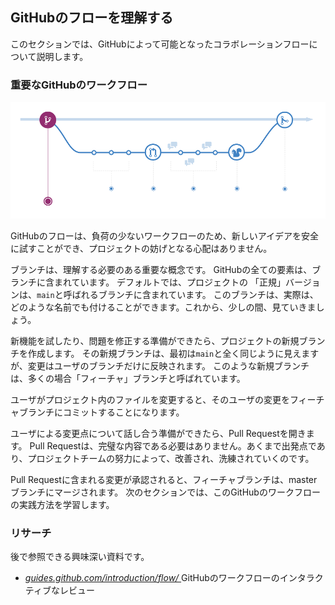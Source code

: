 ## GitHubのフローを理解する

このセクションでは、GitHubによって可能となったコラボレーションフローについて説明します。

### 重要なGitHubのワークフロー

![GitHubのワークフロー](../img/github-workflow.png)

GitHubのフローは、負荷の少ないワークフローのため、新しいアイデアを安全に試すことができ、プロジェクトの妨げとなる心配はありません。

ブランチは、理解する必要のある重要な概念です。 GitHubの全ての要素は、ブランチに含まれています。 デフォルトでは、プロジェクトの 「正規」バージョンは、`main`と呼ばれるブランチに含まれています。 このブランチは、実際は、どのような名前でも付けることができます。これから、少しの間、見ていきましょう。

新機能を試したり、問題を修正する準備ができたら、プロジェクトの新規ブランチを作成します。 その新規ブランチは、最初は`main`と全く同じように見えますが、変更はユーザのブランチだけに反映されます。 このような新規ブランチは、多くの場合「フィーチャ」ブランチと呼ばれています。

ユーザがプロジェクト内のファイルを変更すると、そのユーザの変更をフィーチャブランチにコミットすることになります。

ユーザによる変更点について話し合う準備ができたら、Pull Requestを開きます。 Pull Requestは、完璧な内容である必要はありません。あくまで出発点であり、プロジェクトチームの努力によって、改善され、洗練されていくのです。

Pull Requestに含まれる変更が承認されると、フィーチャブランチは、masterブランチにマージされます。 次のセクションでは、このGitHubのワークフローの実践方法を学習します。

### リサーチ

後で参照できる興味深い資料です。

- *[ guides.github.com/introduction/flow/ ](https://guides.github.com/introduction/flow/)* GitHubのワークフローのインタラクティブなレビュー
